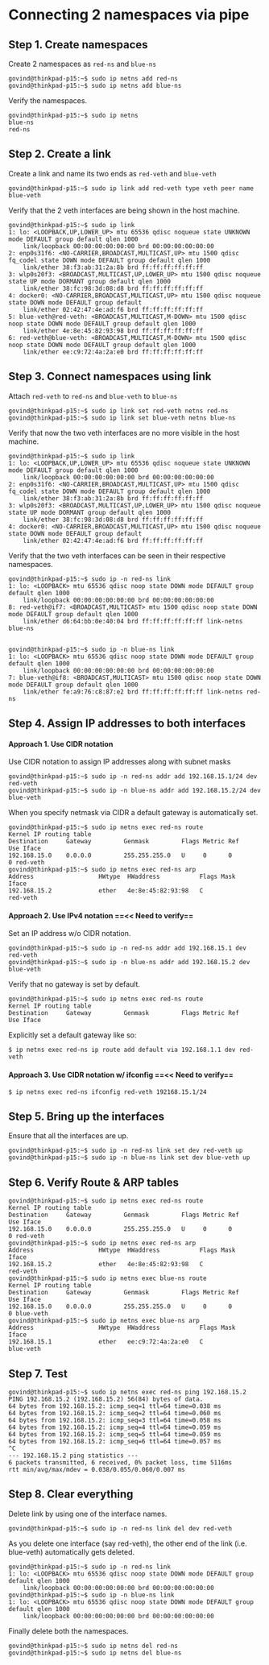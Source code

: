 # Connecting 2 namespaces via pipe


## Step 1.  Create namespaces

Create 2 namespaces as `red-ns` and `blue-ns`

```
govind@thinkpad-p15:~$ sudo ip netns add red-ns
govind@thinkpad-p15:~$ sudo ip netns add blue-ns
```

Verify the namespaces.

```
govind@thinkpad-p15:~$ sudo ip netns
blue-ns
red-ns
```


## Step 2. Create a link

Create a link and name its two ends as `red-veth` and `blue-veth`

```
govind@thinkpad-p15:~$ sudo ip link add red-veth type veth peer name blue-veth
```

Verify that the 2 veth interfaces are being shown in the host machine.

```
govind@thinkpad-p15:~$ sudo ip link
1: lo: <LOOPBACK,UP,LOWER_UP> mtu 65536 qdisc noqueue state UNKNOWN mode DEFAULT group default qlen 1000
    link/loopback 00:00:00:00:00:00 brd 00:00:00:00:00:00
2: enp0s31f6: <NO-CARRIER,BROADCAST,MULTICAST,UP> mtu 1500 qdisc fq_codel state DOWN mode DEFAULT group default qlen 1000
    link/ether 38:f3:ab:31:2a:8b brd ff:ff:ff:ff:ff:ff
3: wlp0s20f3: <BROADCAST,MULTICAST,UP,LOWER_UP> mtu 1500 qdisc noqueue state UP mode DORMANT group default qlen 1000
    link/ether 38:fc:98:3d:08:d8 brd ff:ff:ff:ff:ff:ff
4: docker0: <NO-CARRIER,BROADCAST,MULTICAST,UP> mtu 1500 qdisc noqueue state DOWN mode DEFAULT group default 
    link/ether 02:42:47:4e:ad:f6 brd ff:ff:ff:ff:ff:ff
5: blue-veth@red-veth: <BROADCAST,MULTICAST,M-DOWN> mtu 1500 qdisc noop state DOWN mode DEFAULT group default qlen 1000
    link/ether 4e:8e:45:82:93:98 brd ff:ff:ff:ff:ff:ff
6: red-veth@blue-veth: <BROADCAST,MULTICAST,M-DOWN> mtu 1500 qdisc noop state DOWN mode DEFAULT group default qlen 1000
    link/ether ee:c9:72:4a:2a:e0 brd ff:ff:ff:ff:ff:ff
```


## Step 3. Connect namespaces using link

Attach `red-veth` to `red-ns` and `blue-veth` to `blue-ns`

```
govind@thinkpad-p15:~$ sudo ip link set red-veth netns red-ns
govind@thinkpad-p15:~$ sudo ip link set blue-veth netns blue-ns
```

Verify that now the two veth interfaces are no more visible in the host machine.

```
govind@thinkpad-p15:~$ sudo ip link
1: lo: <LOOPBACK,UP,LOWER_UP> mtu 65536 qdisc noqueue state UNKNOWN mode DEFAULT group default qlen 1000
    link/loopback 00:00:00:00:00:00 brd 00:00:00:00:00:00
2: enp0s31f6: <NO-CARRIER,BROADCAST,MULTICAST,UP> mtu 1500 qdisc fq_codel state DOWN mode DEFAULT group default qlen 1000
    link/ether 38:f3:ab:31:2a:8b brd ff:ff:ff:ff:ff:ff
3: wlp0s20f3: <BROADCAST,MULTICAST,UP,LOWER_UP> mtu 1500 qdisc noqueue state UP mode DORMANT group default qlen 1000
    link/ether 38:fc:98:3d:08:d8 brd ff:ff:ff:ff:ff:ff
4: docker0: <NO-CARRIER,BROADCAST,MULTICAST,UP> mtu 1500 qdisc noqueue state DOWN mode DEFAULT group default 
    link/ether 02:42:47:4e:ad:f6 brd ff:ff:ff:ff:ff:ff
```

Verify that the two veth interfaces can be seen in their respective namespaces.

```
govind@thinkpad-p15:~$ sudo ip -n red-ns link
1: lo: <LOOPBACK> mtu 65536 qdisc noop state DOWN mode DEFAULT group default qlen 1000
    link/loopback 00:00:00:00:00:00 brd 00:00:00:00:00:00
8: red-veth@if7: <BROADCAST,MULTICAST> mtu 1500 qdisc noop state DOWN mode DEFAULT group default qlen 1000
    link/ether d6:64:bb:0e:40:04 brd ff:ff:ff:ff:ff:ff link-netns blue-ns


govind@thinkpad-p15:~$ sudo ip -n blue-ns link
1: lo: <LOOPBACK> mtu 65536 qdisc noop state DOWN mode DEFAULT group default qlen 1000
    link/loopback 00:00:00:00:00:00 brd 00:00:00:00:00:00
7: blue-veth@if8: <BROADCAST,MULTICAST> mtu 1500 qdisc noop state DOWN mode DEFAULT group default qlen 1000
    link/ether fe:a9:76:c8:87:e2 brd ff:ff:ff:ff:ff:ff link-netns red-ns

```


## Step 4. Assign IP addresses to both interfaces

#### Approach 1. Use CIDR notation

Use CIDR notation to assign IP addresses along with subnet masks

```
govind@thinkpad-p15:~$ sudo ip -n red-ns addr add 192.168.15.1/24 dev red-veth
govind@thinkpad-p15:~$ sudo ip -n blue-ns addr add 192.168.15.2/24 dev blue-veth
```

When you specify netmask via CIDR a default gateway is automatically set.

```
govind@thinkpad-p15:~$ sudo ip netns exec red-ns route
Kernel IP routing table
Destination     Gateway         Genmask         Flags Metric Ref    Use Iface
192.168.15.0    0.0.0.0         255.255.255.0   U     0      0        0 red-veth
govind@thinkpad-p15:~$ sudo ip netns exec red-ns arp
Address                  HWtype  HWaddress           Flags Mask            Iface
192.168.15.2             ether   4e:8e:45:82:93:98   C                     red-veth
```

#### Approach 2. Use IPv4 notation ==<< Need to verify==

Set an IP address w/o CIDR notation.

```
govind@thinkpad-p15:~$ sudo ip -n red-ns addr add 192.168.15.1 dev red-veth
govind@thinkpad-p15:~$ sudo ip -n blue-ns addr add 192.168.15.2 dev blue-veth
```

Verify that no gateway is set by default.

```
govind@thinkpad-p15:~$ sudo ip netns exec red-ns route
Kernel IP routing table
Destination     Gateway         Genmask         Flags Metric Ref    Use Iface

```

Explicitly set a default gateway like so:

```
$ ip netns exec red-ns ip route add default via 192.168.1.1 dev red-veth
```

#### Approach 3. Use CIDR notation w/ ifconfig ==<< Need to verify==

```
$ ip netns exec red-ns ifconfig red-veth 192168.15.1/24
```


## Step 5. Bring up the interfaces

Ensure that all the interfaces are up.

```
govind@thinkpad-p15:~$ sudo ip -n red-ns link set dev red-veth up
govind@thinkpad-p15:~$ sudo ip -n blue-ns link set dev blue-veth up
```


## Step 6. Verify Route & ARP tables

```
govind@thinkpad-p15:~$ sudo ip netns exec red-ns route
Kernel IP routing table
Destination     Gateway         Genmask         Flags Metric Ref    Use Iface
192.168.15.0    0.0.0.0         255.255.255.0   U     0      0        0 red-veth
govind@thinkpad-p15:~$ sudo ip netns exec red-ns arp
Address                  HWtype  HWaddress           Flags Mask            Iface
192.168.15.2             ether   4e:8e:45:82:93:98   C                     red-veth
govind@thinkpad-p15:~$ sudo ip netns exec blue-ns route
Kernel IP routing table
Destination     Gateway         Genmask         Flags Metric Ref    Use Iface
192.168.15.0    0.0.0.0         255.255.255.0   U     0      0        0 blue-veth
govind@thinkpad-p15:~$ sudo ip netns exec blue-ns arp
Address                  HWtype  HWaddress           Flags Mask            Iface
192.168.15.1             ether   ee:c9:72:4a:2a:e0   C                     blue-veth
```


## Step 7. Test

```
govind@thinkpad-p15:~$ sudo ip netns exec red-ns ping 192.168.15.2
PING 192.168.15.2 (192.168.15.2) 56(84) bytes of data.
64 bytes from 192.168.15.2: icmp_seq=1 ttl=64 time=0.038 ms
64 bytes from 192.168.15.2: icmp_seq=2 ttl=64 time=0.060 ms
64 bytes from 192.168.15.2: icmp_seq=3 ttl=64 time=0.058 ms
64 bytes from 192.168.15.2: icmp_seq=4 ttl=64 time=0.059 ms
64 bytes from 192.168.15.2: icmp_seq=5 ttl=64 time=0.059 ms
64 bytes from 192.168.15.2: icmp_seq=6 ttl=64 time=0.057 ms
^C
--- 192.168.15.2 ping statistics ---
6 packets transmitted, 6 received, 0% packet loss, time 5116ms
rtt min/avg/max/mdev = 0.038/0.055/0.060/0.007 ms
```


## Step 8. Clear everything

Delete link by using one of the interface names.

```
govind@thinkpad-p15:~$ sudo ip -n red-ns link del dev red-veth
```

As you delete one interface (say red-veth), the other end of the link (i.e. blue-veth) automatically gets deleted.

```
govind@thinkpad-p15:~$ sudo ip -n red-ns link
1: lo: <LOOPBACK> mtu 65536 qdisc noop state DOWN mode DEFAULT group default qlen 1000
    link/loopback 00:00:00:00:00:00 brd 00:00:00:00:00:00
govind@thinkpad-p15:~$ sudo ip -n blue-ns link
1: lo: <LOOPBACK> mtu 65536 qdisc noop state DOWN mode DEFAULT group default qlen 1000
    link/loopback 00:00:00:00:00:00 brd 00:00:00:00:00:00
```

Finally delete both the namespaces.

```
govind@thinkpad-p15:~$ sudo ip netns del red-ns
govind@thinkpad-p15:~$ sudo ip netns del blue-ns
```
